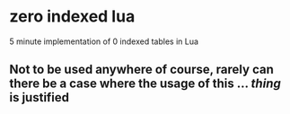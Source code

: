 # zero indexed lua
5 minute implementation of 0 indexed tables in Lua

## Not to be used anywhere of course, rarely can there be a case where the usage of this ... _thing_ is justified
